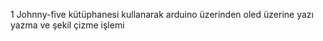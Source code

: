 1 Johnny-five kütüphanesi kullanarak arduino üzerinden oled üzerine
yazı yazma ve şekil çizme işlemi
